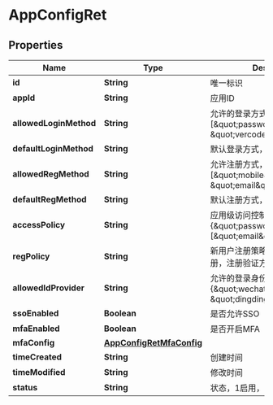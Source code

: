 

# AppConfigRet


## Properties

| Name | Type | Description | Notes |
|------------ | ------------- | ------------- | -------------|
|**id** | **String** | 唯一标识 |  |
|**appId** | **String** | 应用ID |  |
|**allowedLoginMethod** | **String** | 允许的登录方式，格式为：[\&quot;password\&quot;, \&quot;vercode\&quot;] |  [optional] |
|**defaultLoginMethod** | **String** | 默认登录方式，格式为：password |  |
|**allowedRegMethod** | **String** | 允许注册方式，格式为：[\&quot;mobile\&quot;, \&quot;email\&quot;] |  [optional] |
|**defaultRegMethod** | **String** | 默认注册方式，格式为：mobile |  |
|**accessPolicy** | **String** | 应用级访问控制权限，格式为：{\&quot;password_recovery\&quot;: [\&quot;email\&quot;]} |  [optional] |
|**regPolicy** | **String** | 新用户注册策略（是否允许自动注册，注册验证方式等），1是，2否, |  [optional] |
|**allowedIdProvider** | **String** | 允许的登录身份提供商，格式为：{\&quot;wechat_scan_qr\&quot;: 1, \&quot;dingding_scan_qr\&quot;: 2} |  [optional] |
|**ssoEnabled** | **Boolean** | 是否允许SSO |  |
|**mfaEnabled** | **Boolean** | 是否开启MFA |  [optional] |
|**mfaConfig** | [**AppConfigRetMfaConfig**](AppConfigRetMfaConfig.md) |  |  [optional] |
|**timeCreated** | **String** | 创建时间 |  [optional] |
|**timeModified** | **String** | 修改时间 |  [optional] |
|**status** | **String** | 状态，1启用，0禁用 |  [optional] |



